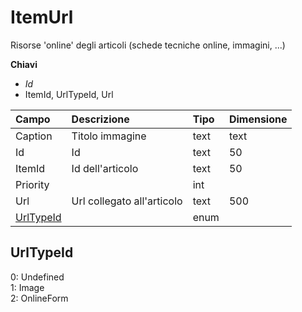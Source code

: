 # ItemUrl

Risorse 'online' degli articoli \(schede tecniche online, immagini, ...\)

  
 **Chiavi**

* _Id_
* ItemId, UrlTypeId, Url

| Campo | Descrizione | Tipo | Dimensione |
| :--- | :--- | :--- | :--- |
| Caption | Titolo immagine | text | text |
| Id | Id | text | 50 |
| ItemId | Id dell'articolo | text | 50 |
| Priority |  | int |  |
| Url | Url collegato all'articolo | text | 500 |
| [UrlTypeId](itemurl.md#urltypeid) |  | enum |  |

## UrlTypeId

0: Undefined  
1: Image  
2: OnlineForm

